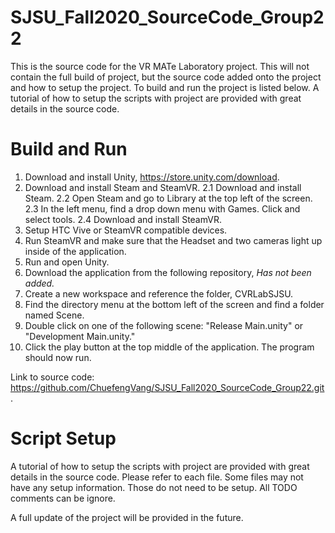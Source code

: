 # SJSU_Fall2020_SourceCode_Group22
This is the source code for the VR MATe Laboratory project. This will not contain the full build of project, but the source code added onto the project and how to setup the project. To build and run the project is listed below. A tutorial of how to setup the scripts with project are provided with great details in the source code.

# Build and Run
1. Download and install Unity, https://store.unity.com/download.
2. Download and install Steam and SteamVR.
  2.1 Download and install Steam.
  2.2 Open Steam and go to Library at the top left of the screen.
  2.3 In the left menu, find a drop down menu with Games. Click and select tools.
  2.4 Download and install SteamVR.
3. Setup HTC Vive or SteamVR compatible devices.
4. Run SteamVR and make sure that the Headset and two cameras light up inside of the application.
5. Run and open Unity.
6. Download the application from the following repository, *Has not been added.*
7. Create a new workspace and reference the folder, CVRLabSJSU.
8. Find the directory menu at the bottom left of the screen and find a folder named Scene.
9. Double click on one of the following scene: "Release Main.unity" or "Development Main.unity."
10. Click the play button at the top middle of the application. The program should now run.

Link to source code: https://github.com/ChuefengVang/SJSU_Fall2020_SourceCode_Group22.git.

# Script Setup
A tutorial of how to setup the scripts with project are provided with great details in the source code.
Please refer to each file. Some files may not have any setup information. Those do not need to be setup.
All TODO comments can be ignore.

A full update of the project will be provided in the future.
